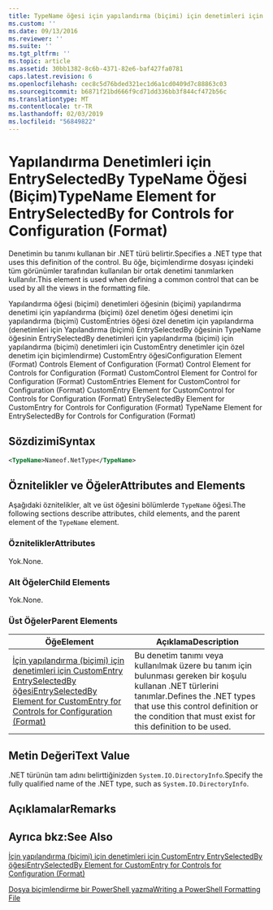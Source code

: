 ```yaml
---
title: TypeName öğesi için yapılandırma (biçimi) için denetimleri için EntrySelectedBy | Microsoft Docs
ms.custom: ''
ms.date: 09/13/2016
ms.reviewer: ''
ms.suite: ''
ms.tgt_pltfrm: ''
ms.topic: article
ms.assetid: 30bb1382-8c6b-4371-82e6-baf427fa0781
caps.latest.revision: 6
ms.openlocfilehash: cec8c5d76bded321ec1d6a1cd0409d7c88863c03
ms.sourcegitcommit: b6871f21bd666f9cd71dd336bb3f844cf472b56c
ms.translationtype: MT
ms.contentlocale: tr-TR
ms.lasthandoff: 02/03/2019
ms.locfileid: "56849822"
---
```

# <a name="typename-element-for-entryselectedby-for-controls-for-configuration-format"></a><span data-ttu-id="740e9-102">Yapılandırma Denetimleri için EntrySelectedBy TypeName Öğesi (Biçim)</span><span class="sxs-lookup"><span data-stu-id="740e9-102">TypeName Element for EntrySelectedBy for Controls for Configuration (Format)</span></span>

<span data-ttu-id="740e9-103">Denetimin bu tanımı kullanan bir .NET türü belirtir.</span><span class="sxs-lookup"><span data-stu-id="740e9-103">Specifies a .NET type that uses this definition of the control.</span></span> <span data-ttu-id="740e9-104">Bu öğe, biçimlendirme dosyası içindeki tüm görünümler tarafından kullanılan bir ortak denetimi tanımlarken kullanılır.</span><span class="sxs-lookup"><span data-stu-id="740e9-104">This element is used when defining a common control that can be used by all the views in the formatting file.</span></span>

<span data-ttu-id="740e9-105">Yapılandırma öğesi (biçimi) denetimleri öğesinin (biçimi) yapılandırma denetimi için yapılandırma (biçimi) özel denetim öğesi denetimi için yapılandırma (biçimi) CustomEntries öğesi özel denetim için yapılandırma (denetimleri için Yapılandırma (biçimi) EntrySelectedBy öğesinin TypeName öğesinin EntrySelectedBy denetimleri için yapılandırma (biçimi) için yapılandırma (biçimi) denetimleri için CustomEntry denetimler için özel denetim için biçimlendirme) CustomEntry öğesi</span><span class="sxs-lookup"><span data-stu-id="740e9-105">Configuration Element (Format) Controls Element of Configuration (Format) Control Element for Controls for Configuration (Format) CustomControl Element for Control for Configuration (Format) CustomEntries Element for CustomControl for Configuration (Format) CustomEntry Element for CustomControl for Controls for Configuration (Format) EntrySelectedBy Element for CustomEntry for Controls for Configuration (Format) TypeName Element for EntrySelectedBy for Controls for Configuration (Format)</span></span>

## <a name="syntax"></a><span data-ttu-id="740e9-106">Sözdizimi</span><span class="sxs-lookup"><span data-stu-id="740e9-106">Syntax</span></span>

```xml
<TypeName>Nameof.NetType</TypeName>

```

## <a name="attributes-and-elements"></a><span data-ttu-id="740e9-107">Öznitelikler ve Öğeler</span><span class="sxs-lookup"><span data-stu-id="740e9-107">Attributes and Elements</span></span>

<span data-ttu-id="740e9-108">Aşağıdaki öznitelikler, alt ve üst öğesini bölümlerde `TypeName` öğesi.</span><span class="sxs-lookup"><span data-stu-id="740e9-108">The following sections describe attributes, child elements, and the parent element of the `TypeName` element.</span></span>

### <a name="attributes"></a><span data-ttu-id="740e9-109">Öznitelikler</span><span class="sxs-lookup"><span data-stu-id="740e9-109">Attributes</span></span>

<span data-ttu-id="740e9-110">Yok.</span><span class="sxs-lookup"><span data-stu-id="740e9-110">None.</span></span>

### <a name="child-elements"></a><span data-ttu-id="740e9-111">Alt Öğeler</span><span class="sxs-lookup"><span data-stu-id="740e9-111">Child Elements</span></span>

<span data-ttu-id="740e9-112">Yok.</span><span class="sxs-lookup"><span data-stu-id="740e9-112">None.</span></span>

### <a name="parent-elements"></a><span data-ttu-id="740e9-113">Üst Öğeler</span><span class="sxs-lookup"><span data-stu-id="740e9-113">Parent Elements</span></span>

|<span data-ttu-id="740e9-114">Öğe</span><span class="sxs-lookup"><span data-stu-id="740e9-114">Element</span></span>|<span data-ttu-id="740e9-115">Açıklama</span><span class="sxs-lookup"><span data-stu-id="740e9-115">Description</span></span>|
|-------------|-----------------|
|[<span data-ttu-id="740e9-116">İçin yapılandırma (biçimi) için denetimleri için CustomEntry EntrySelectedBy öğesi</span><span class="sxs-lookup"><span data-stu-id="740e9-116">EntrySelectedBy Element for CustomEntry for Controls for Configuration (Format)</span></span>](./entryselectedby-element-for-customentry-for-controls-for-configuration-format.md)|<span data-ttu-id="740e9-117">Bu denetim tanımı veya kullanılmak üzere bu tanım için bulunması gereken bir koşulu kullanan .NET türlerini tanımlar.</span><span class="sxs-lookup"><span data-stu-id="740e9-117">Defines the .NET types that use this control definition or the condition that must exist for this definition to be used.</span></span>|

## <a name="text-value"></a><span data-ttu-id="740e9-118">Metin Değeri</span><span class="sxs-lookup"><span data-stu-id="740e9-118">Text Value</span></span>

<span data-ttu-id="740e9-119">.NET türünün tam adını belirttiğinizden `System.IO.DirectoryInfo`.</span><span class="sxs-lookup"><span data-stu-id="740e9-119">Specify the fully qualified name of the .NET type, such as `System.IO.DirectoryInfo`.</span></span>

## <a name="remarks"></a><span data-ttu-id="740e9-120">Açıklamalar</span><span class="sxs-lookup"><span data-stu-id="740e9-120">Remarks</span></span>

## <a name="see-also"></a><span data-ttu-id="740e9-121">Ayrıca bkz:</span><span class="sxs-lookup"><span data-stu-id="740e9-121">See Also</span></span>

[<span data-ttu-id="740e9-122">İçin yapılandırma (biçimi) için denetimleri için CustomEntry EntrySelectedBy öğesi</span><span class="sxs-lookup"><span data-stu-id="740e9-122">EntrySelectedBy Element for CustomEntry for Controls for Configuration (Format)</span></span>](./entryselectedby-element-for-customentry-for-controls-for-configuration-format.md)

[<span data-ttu-id="740e9-123">Dosya biçimlendirme bir PowerShell yazma</span><span class="sxs-lookup"><span data-stu-id="740e9-123">Writing a PowerShell Formatting File</span></span>](./writing-a-powershell-formatting-file.md)
